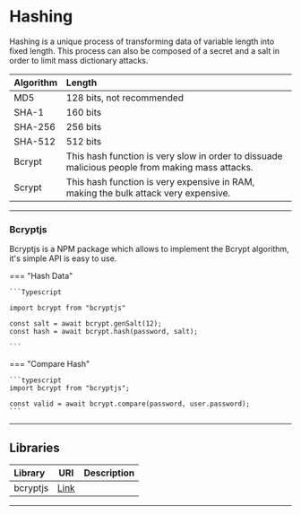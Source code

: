 # Hashing

Hashing is a unique process of transforming data of variable length into fixed length. This process can also be composed of a secret and a salt in order to limit mass dictionary attacks.

| Algorithm | Length                                                                                          |
| :-------- | :---------------------------------------------------------------------------------------------- |
| MD5       | 128 bits, not recommended                                                                       |
| SHA-1     | 160 bits                                                                                        |
| SHA-256   | 256 bits                                                                                        |
| SHA-512   | 512 bits                                                                                        |
| Bcrypt    | This hash function is very slow in order to dissuade malicious people from making mass attacks. |
| Scrypt    | This hash function is very expensive in RAM, making the bulk attack very expensive.             |

<hr/>

### Bcryptjs

Bcryptjs is a NPM package which allows to implement the Bcrypt algorithm, it's simple API is easy to use.

=== "Hash Data"

    ```Typescript

    import bcrypt from "bcryptjs"

    const salt = await bcrypt.genSalt(12);
    const hash = await bcrypt.hash(password, salt);

    ```

=== "Compare Hash"

    ```typescript
    import bcrypt from "bcryptjs";

    const valid = await bcrypt.compare(password, user.password);
    ```

<hr/>

## Libraries

| Library  |                         URI                         | Description |
| :------- | :-------------------------------------------------: | :---------- |
| bcryptjs | [Link](https://github.com/dcodeIO/bcrypt.js#readme) |             |

<hr/>
